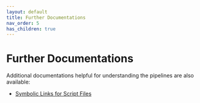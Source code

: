 ```yaml
---
layout: default
title: Further Documentations
nav_order: 5
has_children: true
---
```


# Further Documentations

Additional documentations helpful for understanding the pipelines are also available:

- [Symbolic Links for Script Files](./symlinks.md)